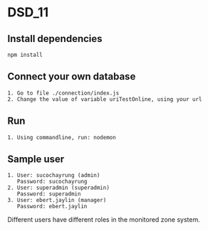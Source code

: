 # DSD_11

## Install dependencies
    npm install

## Connect your own database
    1. Go to file ./connection/index.js
    2. Change the value of variable uriTestOnline, using your url

## Run
    1. Using commandline, run: nodemon
    
## Sample user
    1. User: sucochayrung (admin)
       Password: sucochayrung
    2. User: superadmin (superadmin)
       Password: superadmin
    3. User: ebert.jaylin (manager)
       Password: ebert.jaylin
   Different users have different roles in the monitored zone system.
    
